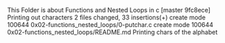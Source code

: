 This Folder is about Functions and Nested Loops in c
[master 9fc8ece] Printing out characters
 2 files changed, 33 insertions(+)
 create mode 100644 0x02-functions_nested_loops/0-putchar.c
 create mode 100644 0x02-functions_nested_loops/README.md
Printing chars of the alphabet
